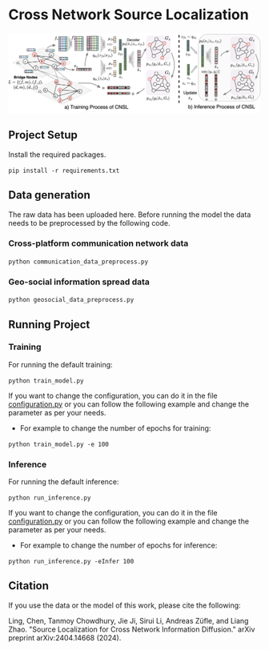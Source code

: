 # Cross Network Source Localization

![CNSL](img/CNSL.png)
## Project Setup
Install the required packages.

`pip install -r requirements.txt`

## Data generation
The raw data has been uploaded here. Before running the model the data needs to be preprocessed by the following code.
### Cross-platform communication network data
`python communication_data_preprocess.py`
### Geo-social information spread data
`python geosocial_data_preprocess.py`

## Running Project
### Training
For running the default training:

`python train_model.py`

If you want to change the configuration, you can do it in the file [configuration.py](main/configuration.py) or you can follow the following example and change the parameter as per your needs.

* For example to change the number of epochs for training:

`python train_model.py -e 100`

### Inference
For running the default inference:

`python run_inference.py`

If you want to change the configuration, you can do it in the file [configuration.py](main/configuration.py) or you can follow the following example and change the parameter as per your needs.

* For example to change the number of epochs for inference:

`python run_inference.py -eInfer 100`

## Citation
If you use the data or the model of this work, please cite the following:

Ling, Chen, Tanmoy Chowdhury, Jie Ji, Sirui Li, Andreas Züfle, and Liang Zhao. "Source Localization for Cross Network Information Diffusion." arXiv preprint arXiv:2404.14668 (2024).
